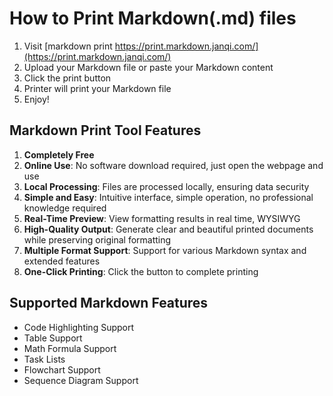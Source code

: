 # How to Print Markdown(.md) files

1. Visit [markdown print https://print.markdown.janqi.com/](https://print.markdown.janqi.com/)
2. Upload your Markdown file or paste your Markdown content
3. Click the print button
4. Printer will print your Markdown file
5. Enjoy!

## Markdown Print Tool Features

1. **Completely Free**
2. **Online Use**: No software download required, just open the webpage and use
3. **Local Processing**: Files are processed locally, ensuring data security
4. **Simple and Easy**: Intuitive interface, simple operation, no professional knowledge required
5. **Real-Time Preview**: View formatting results in real time, WYSIWYG
6. **High-Quality Output**: Generate clear and beautiful printed documents while preserving original formatting
7. **Multiple Format Support**: Support for various Markdown syntax and extended features
8. **One-Click Printing**: Click the button to complete printing

## Supported Markdown Features
- Code Highlighting Support
- Table Support
- Math Formula Support
- Task Lists
- Flowchart Support
- Sequence Diagram Support
